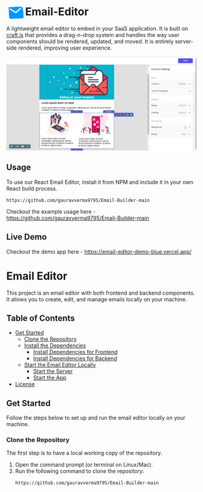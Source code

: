 # <img src="app/public/email_logo.png" align="left" width=50 height=40>Email-Editor

A lightweight email editor to embed in your SaaS application. It is built on [craft.js](https://craft.js.org/) that provides a drag-n-drop system and handles the way user components should be rendered, updated, and moved. It is entirely server-side rendered, improving user experience.

![Optional Text](app/public/email_template.png)

## Usage

To use our React Email Editor, install it from NPM and include it in your own React build process.

```
https://github.com/gauravverma9795/Email-Builder-main
```

Checkout the example usage here - https://github.com/gauravverma9795/Email-Builder-main

## Live Demo

Checkout the demo app here - https://email-editor-demo-blue.vercel.app/

# Email Editor

This project is an email editor with both frontend and backend components. It allows you to create, edit, and manage emails locally on your machine.

## Table of Contents

- [Get Started](#get-started)
  - [Clone the Repository](https://github.com/gauravverma9795/Email-Builder-main)
  - [Install the Dependencies](#install-the-dependencies)
    - [Install Dependencies for Frontend](#install-dependencies-for-frontend)
    - [Install Dependencies for Backend](#install-dependencies-for-backend)
  - [Start the Email Editor Locally](#start-the-email-editor-locally)
    - [Start the Server](#start-the-server)
    - [Start the App](#start-the-app)
- [License](#license)

## Get Started

Follow the steps below to set up and run the email editor locally on your machine.

### Clone the Repository

The first step is to have a local working copy of the repository.

1. Open the command prompt (or terminal on Linux/Mac).
2. Run the following command to clone the repository:
   ```bash
   https://github.com/gauravverma9795/Email-Builder-main

